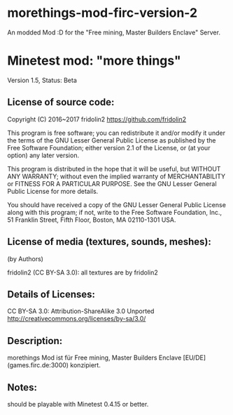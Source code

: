 # morethings-mod-firc-version-2
An modded Mod :D for the  "Free mining, Master Builders Enclave" Server.

Minetest mod: "more things"
========================
Version 1.5, Status: Beta

License of source code:
-----------------------
Copyright (C) 2016~2017 fridolin2 <https://github.com/fridolin2>

This program is free software; you can redistribute it and/or modify
it under the terms of the GNU Lesser General Public License as published by
the Free Software Foundation; either version 2.1 of the License, or
(at your option) any later version.

This program is distributed in the hope that it will be useful,
but WITHOUT ANY WARRANTY; without even the implied warranty of
MERCHANTABILITY or FITNESS FOR A PARTICULAR PURPOSE.  See the
GNU Lesser General Public License for more details.

You should have received a copy of the GNU Lesser General Public License along
with this program; if not, write to the Free Software Foundation, Inc.,
51 Franklin Street, Fifth Floor, Boston, MA 02110-1301 USA.


License of media (textures, sounds, meshes):
--------------------------------------------
(by Authors)

fridolin2 (CC BY-SA 3.0):
all textures are by fridolin2


Details of Licenses:
--------------------

CC BY-SA 3.0:
  Attribution-ShareAlike 3.0 Unported
  http://creativecommons.org/licenses/by-sa/3.0/



Description:
------------

morethings Mod ist für Free mining, Master Builders Enclave [EU/DE] (games.firc.de:3000) konzipiert.


Notes:
------
should be playable with Minetest 0.4.15 or better.

